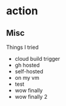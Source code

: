 # action




## Misc

Things I tried
- cloud build trigger
- gh hosted
- self-hosted
- on my vm
- test
- wow finally
- wow finally 2
